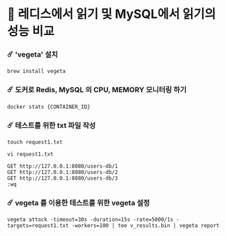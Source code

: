 
# 🚀 레디스에서 읽기 및 MySQL에서 읽기의 성능 비교

### ☄️ 'vegeta' 설치
```
brew install vegeta
```

### ☄️ 도커로 Redis, MySQL 의 CPU, MEMORY 모니터링 하기
```
docker stats {CONTAINER_ID}
```

### ☄️ 테스트를 위한 txt 파일 작성
```
touch request1.txt
```

```
vi request1.txt
```

```
GET http://127.0.0.1:8080/users-db/1
GET http://127.0.0.1:8080/users-db/2
GET http://127.0.0.1:8080/users-db/3
:wq
```

### ☄️ vegeta 를 이용한 테스트를 위한 vegeta 설정
```
vegeta attack -timeout=30s -duration=15s -rate=5000/1s -targets=request1.txt -workers=100 | tee v_results.bin | vegeta report
```

